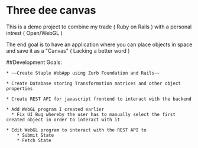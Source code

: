 # Three dee canvas

This is a demo project to combine my trade ( Ruby on Rails ) with a personal intrest ( Open/WebGL )

The end goal is to have an application where you can place objects in space and save it as a "Canvas" ( Lacking a better word )

##Development Goals:

	* ~~Create Staple WebApp using Zurb Foundation and Rails~~

	* Create Database storing Transformation matrices and other object properties

	* Create REST API for javascript frontend to interact with the backend

	* Add WebGL program I created earlier
	  * Fix UI Bug whereby the user has to manually select the first created object in order to interact with it

	* Edit WebGL program to interact with the REST API to
		* Submit State
		* Fetch State

